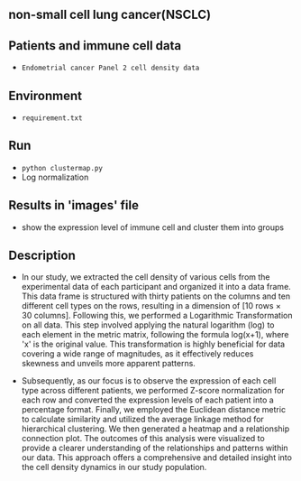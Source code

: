 ## non-small cell lung cancer(NSCLC)

## Patients and immune cell data
   * `Endometrial cancer Panel 2 cell density data`

## Environment 
   * `requirement.txt`

## Run
   * `python clustermap.py`
   * Log normalization
   
## Results in 'images' file
   * show the expression level of immune cell and cluster them into groups

## Description
   * In our study, we extracted the cell density of various cells from the experimental data of each participant and organized it into a data frame. This data frame is structured with thirty patients on the columns and ten different cell types on the rows, resulting in a dimension of [10 rows × 30 columns]. Following this, we performed a Logarithmic Transformation on all data. This step involved applying the natural logarithm (log) to each element in the metric matrix, following the formula log(x+1), where 'x' is the original value. This transformation is highly beneficial for data covering a wide range of magnitudes, as it effectively reduces skewness and unveils more apparent patterns.

   * Subsequently, as our focus is to observe the expression of each cell type across different patients, we performed Z-score normalization for each row and converted the expression levels of each patient into a percentage format. Finally, we employed the Euclidean distance metric to calculate similarity and utilized the average linkage method for hierarchical clustering. We then generated a heatmap and a relationship connection plot. The outcomes of this analysis were visualized to provide a clearer understanding of the relationships and patterns within our data. This approach offers a comprehensive and detailed insight into the cell density dynamics in our study population.